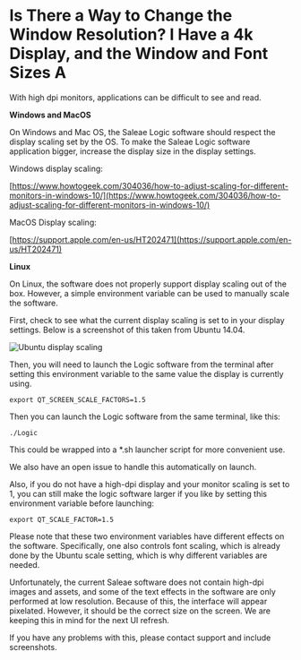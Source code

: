 # Is There a Way to Change the Window Resolution? I Have a 4k Display, and the Window and Font Sizes A

With high dpi monitors, applications can be difficult to see and read.

**Windows and MacOS**

On Windows and Mac OS, the Saleae Logic software should respect the display scaling set by the OS. To make the Saleae Logic software application bigger, increase the display size in the display settings.

Windows display scaling:

[https://www.howtogeek.com/304036/how-to-adjust-scaling-for-different-monitors-in-windows-10/](https://www.howtogeek.com/304036/how-to-adjust-scaling-for-different-monitors-in-windows-10/)

MacOS Display scaling:

[https://support.apple.com/en-us/HT202471](https://support.apple.com/en-us/HT202471)

**Linux**

On Linux, the software does not properly support display scaling out of the box. However, a simple environment variable can be used to manually scale the software.

First, check to see what the current display scaling is set to in your display settings. Below is a screenshot of this taken from Ubuntu 14.04.

![Ubuntu display scaling](https://trello-attachments.s3.amazonaws.com/55f0a61a10f9f592573a4205/58f7ee3a55fdeeb4cd320e00/6ee88c69098a2d906377fdd549caa04b/Ubuntu_Scaling.png)

Then, you will need to launch the Logic software from the terminal after setting this environment variable to the same value the display is currently using.

```text
export QT_SCREEN_SCALE_FACTORS=1.5
```

Then you can launch the Logic software from the same terminal, like this:

```text
./Logic
```

This could be wrapped into a \*.sh launcher script for more convenient use.

We also have an open issue to handle this automatically on launch.

Also, if you do not have a high-dpi display and your monitor scaling is set to 1, you can still make the logic software larger if you like by setting this environment variable before launching:

```text
export QT_SCALE_FACTOR=1.5
```

Please note that these two environment variables have different effects on the software. Specifically, one also controls font scaling, which is already done by the Ubuntu scale setting, which is why different variables are needed.

Unfortunately, the current Saleae software does not contain high-dpi images and assets, and some of the text effects in the software are only performed at low resolution. Because of this, the interface will appear pixelated. However, it should be the correct size on the screen. We are keeping this in mind for the next UI refresh.

If you have any problems with this, please contact support and include screenshots.

